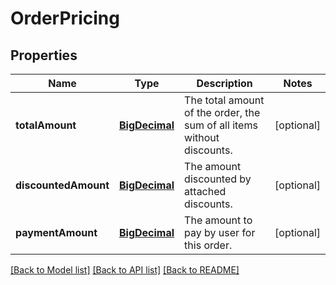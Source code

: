 # OrderPricing

## Properties
Name | Type | Description | Notes
------------ | ------------- | ------------- | -------------
**totalAmount** | [**BigDecimal**](BigDecimal.md) | The total amount of the order, the sum of all items without discounts. | [optional] 
**discountedAmount** | [**BigDecimal**](BigDecimal.md) | The amount discounted by attached discounts. | [optional] 
**paymentAmount** | [**BigDecimal**](BigDecimal.md) | The amount to pay by user for this order. | [optional] 

[[Back to Model list]](../README.md#documentation-for-models) [[Back to API list]](../README.md#documentation-for-api-endpoints) [[Back to README]](../README.md)

